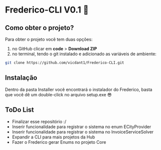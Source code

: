 # Frederico-CLI V0.1 🚀

## Como obter o projeto?

Para obter o projeto você tem duas opções:

1. no GitHub clicar em <b>code</b> > <b>Download ZIP</b>
2. no terminal, tendo o git instalado e adicionado as variáveis de ambiente:
``` bash
git clone https://github.com/vicdant1/Frederico-CLI.git
```
## Instalação

Dentro da pasta Installer você encontrará o instalador do Frederico, basta que você dê um double-click no arquivo setup.exe 😎

## ToDo List
  - Finalizar esse repositório :/
  - Inserir funcionalidade para registrar o sistema no enum ECityProvider
  - Inserir funcionalidade para registrar o sistema no InvoiceServiceSolver
  - Expandir a CLI para mais projetos da Hub
  - Fazer o Frederico gerar Enums no projeto Core

